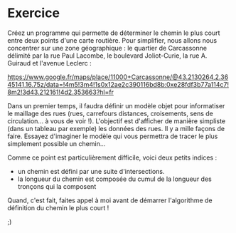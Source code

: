 # Exercice


Créez un programme qui permette de déterminer le chemin le plus court entre deux points d'une carte routière. Pour simplifier, nous allons nous concentrer sur une zone géographique : le quartier de Carcassonne délimité par la rue Paul Lacombe, le boulevard Joliot-Curie, la rue A. Guiraud et l'avenue Leclerc :

https://www.google.fr/maps/place/11000+Carcassonne/@43.2130264,2.3645141,16.75z/data=!4m5!3m4!1s0x12ae2c390116bd8b:0xe28fdf3b77a114c7!8m2!3d43.212161!4d2.353663?hl=fr

Dans un premier temps, il faudra définir un modèle objet pour informatiser le maillage des rues (rues, carrefours distances, croisements, sens de circulation... à vous de voir !). L'objectif est d'afficher de manière simpliste (dans un tableau par exemple) les données des rues. Il y a mille façons de faire. Essayez d'imaginer le modèle qui vous permettra de tracer le plus simplement possible un chemin...

Comme ce point est particulièrement difficile, voici deux petits indices : 
- un chemin est défini par une suite d'intersections.
- la longueur du chemin est composée du cumul de la longueur des tronçons qui la composent

Quand, c'est fait, faites appel à moi avant de démarrer l'algorithme de définition du chemin le plus court !

;)
